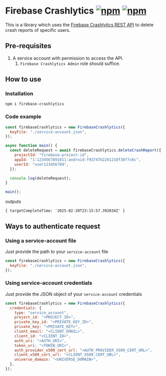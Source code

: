 # Firebase Crashlytics [![npm](https://img.shields.io/npm/v/firebase-crashlytics)](https://www.npmjs.com/package/firebase-crashlytics) [![npm](https://img.shields.io/npm/dt/firebase-crashlytics)](https://www.npmjs.com/package/firebase-crashlytics?activeTab=versions)

This is a library which uses the [Firebase Crashlytics REST API](https://firebase.google.com/docs/reference/crashlytics/rest) to delete crash reports of specific users.

## Pre-requisites

1. A service account with permission to access the API.
   1. `Firebase Crashlytics Admin` role should suffice.

## How to use

### Installation

```
npm i firebase-crashlytics
```

### Code example

```js
const firebaseCrashlytics = new FirebaseCrashlytics({
  keyFile: "./service-account.json",
});

async function main() {
  const deleteRequest = await firebaseCrashlytics.deleteCrashReport({
    projectId: "firebase-project-id",
    appId: "1:1234567891011:android:f93747b2261218f38f7c6c",
    userId: "user123456789",
  });

  console.log(deleteRequest);
}

main();
```

outputs

```
{ targetCompleteTime: '2025-02-20T23:15:57.392034Z' }
```

## Ways to authenticate request

### Using a service-account file

Just provide the path to your `service-account` file

```js
const firebaseCrashlytics = new FirebaseCrashlytics({
  keyFile: "./service-account.json",
});
```

### Using service-account credentials

Just provide the JSON object of your `service-account` credentials

```js
const firebaseCrashlytics = new FirebaseCrashlytics({
  credentials: {
    type: "service_account",
    project_id: "<PROJECT_ID>",
    private_key_id: "<PRIVATE_KEY_ID>",
    private_key: "<PRIVATE_KEY>",
    client_email: "<CLIENT_EMAIL>",
    client_id: "<CLIENT_ID>",
    auth_uri: "<AUTH_URI>",
    token_uri: "<TOKEN_URI>",
    auth_provider_x509_cert_url: "<AUTH_PROVIDER_X509_CERT_URL>",
    client_x509_cert_url: "<CLIENT_X509_CERT_URL>",
    universe_domain: "<UNIVERSE_DOMAIN>",
  },
});
```

